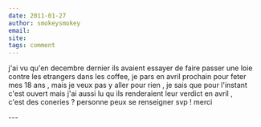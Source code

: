 ```yaml
---
date: 2011-01-27
author: smokeysmokey
email: 
site: 
tags: comment
---
```


<p>j'ai vu qu'en decembre dernier ils avaient essayer de faire passer une loie contre les etrangers dans les coffee, je pars en avril prochain pour feter mes 18 ans ,  mais je veux pas y aller pour rien , je sais que pour l'instant c'est ouvert mais j'ai aussi lu qu ils renderaient leur verdict en avril , <br />
c'est des coneries ? personne peux se renseigner svp ! merci </p>
---